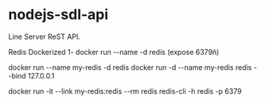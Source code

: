 # nodejs-sdl-api

Line Server ReST API.

Redis Dockerized
1- docker run --name <container-name> -d redis  (expose 6379ñ)

docker run --name my-redis -d redis
docker run -d --name my-redis redis --bind 127.0.0.1

docker run -it --link my-redis:redis --rm redis redis-cli -h redis -p 6379